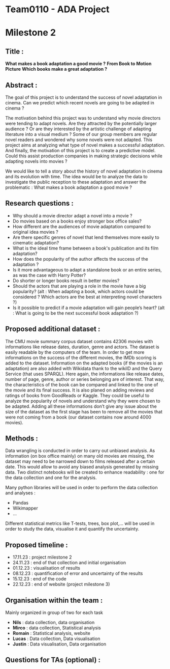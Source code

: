 # Team0110 - ADA Project

# Milestone 2

## Title : 
**What makes a book adaptation a good movie ?**
**From Book to Motion Picture**
**Which books make a great adaptation ?**

## Abstract : 
The goal of this project is to understand the success of novel adaptation in cinema. Can we predict which recent novels are going to be adapted in cinema ? 

The motivation behind this project was to understand why movie directors were tending to adapt novels. Are they attracted by the potentially larger audience ? Or are they interested by the artistic challenge of adapting literature into a visual medium ?
Some of our group members are regular novel readers and wondered why some novels were not adapted. This project aims at analyzing what type of novel makes a successful adaptation.
And finally, the motivation of this project is to create a predictive model. Could this assist production companies in making strategic decisions while adapting novels into movies ?  

We would like to tell a story about the history of novel adaptation in cinema and its evolution with time. The idea would be to analyze the data to investigate the public reception to these adaptation and answer the problematic : What makes a book adaptation a good movie ?

## Research questions :
* Why should a movie director adapt a novel into a movie ?
* Do movies based on a books enjoy stronger box office sales? 
* How different are the audiences of movie adaptation compared to original idea movies ?
* Are there specific genres of novel that lend themselves more easily to cinematic adaptation? 
* What is the ideal time frame between a book's publication and its film adaptation? 
* How does the popularity of the author affects the success of the adaptation ?
* Is it more advantageous to adapt a standalone book or an entire series, as was the case with Harry Potter? 
* Do shorter or longer books result in better movies? 
* Should the actors that are playing a role in the movie have a big popularity? (alt : When adapting a book, which actors could be considered ? Which actors are the best at interpreting novel characters ?)
* Is it possible to predict if a movie adaptation will gain people’s heart? (alt : What is going to be the next successful book adaptation ?)

## Proposed additional dataset :
The CMU movie summary corpus dataset contains 42306 movies with informations like release dates, duration, genre and actors. The dataset is easily readable by the computers of the team. In order to get more informations on the success of the different movies, the IMDb scoring is added to the dataset. Information on the adapted books (if the movies is an adaptation) are also added with Wikidata thank to the wikiID and the Query Service (that uses SPARQL). Here again, the informations like release dates, number of page, genre, author or series belonging are of interest. That way, the characteristics of the book can be compared and linked to the one of the movie and its final success. It is also planed on adding reviews and ratings of books from GoodReads or Kaggle. They could be useful to analyze the popularity of novels and understand why they were chosen to be adapted. Adding all these informations don’t give any issue about the size of the dataset as the first stage has been to remove all the movies that were not coming from a book (our dataset contains now around 4000 movies).

## Methods :

Data wrangling is conducted in order to carry out unbiased analysis. As information (on box office mainly) on many old movies are missing, the dataset may need to be narrowed down to films released after a certain date. This would allow to avoid any biased analysis generated by missing data.
Two distinct notebooks will be created to enhance readability : one for the data collection and one for the analysis.

Many python libraries will be used in order to perform the data collection and analyses :

* Pandas
* Wikimapper
* …

Different statistical metrics like T-tests, trees, box plot,… will be used  in order to study the data, visualise it and quantify the uncertainty.  


## Proposed timeline : 
* 17.11.23 : project milestone 2
* 24.11.23 : end of that collection and initial organisation
* 01.12.23 : visualisation of results
* 08.12.23 : quantification of error and uncertainty of the results
* 15.12.23 : end of the code
* 22.12.23 : end of website (project milestone 3)

## Organisation within the team :
Mainly organized in group of two for each task
* **Nils** : data collection, data organisation
* **Mirco** : data collection, Statistical analysis
* **Romain** : Statistical analysis, website
* **Lucas** : Data collection, Data visualisation 
* **Justin** : Data visualisation, Data organisation

## Questions for TAs (optional) :
